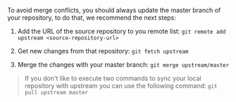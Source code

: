 To avoid merge conflicts, you should always update the master branch of your repository, to do that, we recommend the next steps:

1. Add the URL of the source repository to you remote list:
   `git remote add upstream <source-repository-url>`

1. Get new changes from that repository:
   `git fetch upstream`

1. Merge the changes with your master branch:
   `git merge upstream/master`

> If you don't like to execute two commands to sync your local repository with upstream you can use the following command:
> `git pull upstream master`


